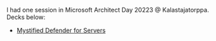 I had one session in Microsoft Architect Day 20223 @ Kalastajatorppa. Decks below:

- [Mystified Defender for Servers](MystifiedDefenderforServers.pdf)